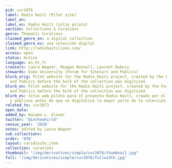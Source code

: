 ```yaml
---
pid: cur2076
label: Radio Haiti (Pilot site)
label_en:
label_es: Radio Haití (sitio piloto)
section: Collections & Curations
genre: Thematic Curations
claimed_genre_en: a digital collection
claimed_genre_es: una colección digital
link: http://radiohaitilives.com/
access: open
status: Active
language: en,ht,fr
creators: Laura Wagner, Meagan Bonnell, Laurent Dubois
stewards: Duke University (Forum for Scholars and Publics)
blurb_orig: Pilot website for the Radio Haiti project, created by the Forum for Scholars
  and Publics before the bulk of the collection was digitized
blurb_en: Pilot website for the Radio Haiti project, created by the Forum for Scholars
  and Publics before the bulk of the collection was digitized
blurb_es: Sitio web piloto para el proyecto Radio Haití, creado por el Foro para académicos
  y públicos antes de que se digitalice la mayor parte de la colección.
related_to: cur2073
open_data:
added_by: Kaiama L. Glover
twitter: "@inthewhirld"
census_year: '2020'
notes: edited by Laura Wagner
sub_collections:
order: '076'
layout: caridischo_item
collection: curations
thumbnail: "/img/derivatives/simple/cur2076/thumbnail.jpg"
full: "/img/derivatives/simple/cur2076/fullwidth.jpg"
---
```

